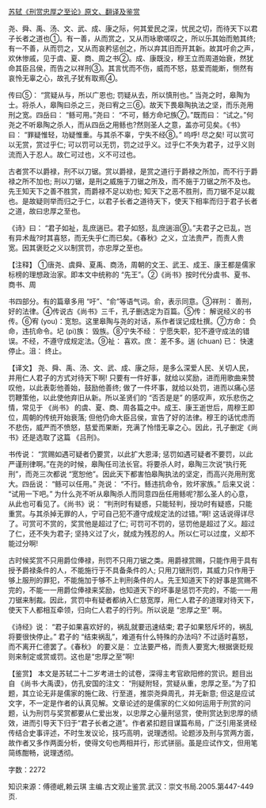 [苏轼《刑赏忠厚之至论》原文、翻译及鉴赏](https://www.vrrw.net/wx/14170.html)

尧、舜、禹、汤、文、武、成、康之际，何其爱民之深，忧民之切，而待天下以君子长者之道也①。有一善，从而赏之，又从而咏歌嗟叹之，所以乐其始而勉其终; 有一不善，从而罚之，又从而哀矜惩创之，所以弃其旧而开其新。故其吁俞之声，欢休惨戚，见于虞、夏、商、周之书②。成、康既没，穆王立而周道始衰，然犹命其臣吕侯，而告之以祥刑③。其言忧而不伤，威而不怒，慈爱而能断，恻然有哀怜无辜之心，故孔子犹有取焉④。

传曰⑤： “赏疑从与，所以广恩也; 罚疑从去，所以慎刑也。” 当尧之时，皋陶为士。将杀人，皋陶曰杀之三，尧曰宥之三⑥。故天下畏皋陶执法之坚，而乐尧用刑之宽。四岳曰： “鲧可用。”尧曰： “不可，鲧方命圮族⑦。”既而曰： “试之。”何尧之不听皋陶之杀人，而从四岳之用鲧也?然则圣人之意，盖亦可见矣。《书》 曰： “罪疑惟轻，功疑惟重。与其杀不辜，宁失不经⑧。” 呜呼! 尽之矣! 可以赏可以无赏，赏过乎仁; 可以罚可以无罚，罚之过乎义。过乎仁不失为君子，过乎义则流而入于忍人。故仁可过也，义不可过也。

古者赏不以爵禄，刑不以刀锯。赏以爵禄，是赏之道行于爵禄之所加，而不行于爵禄之所不加也; 刑以刀锯，是刑之威施于刀锯之所及，而不施于刀锯之所不及也。先王知天下之善不胜赏，而爵禄不足以劝也; 知天下之恶不胜刑，而刀锯不足以裁也。是故疑则举而归之于仁，以君子长者之道待天下，使天下相率而归于君子长者之道，故曰忠厚之至也。

《诗》曰： “君子如祉，乱庶遄已。君子如怒，乱庶遄沮⑨。”夫君子之已乱，岂有异术哉?时其喜怒，而无失乎仁而已矣。《春秋》之义，立法贵严，而责人贵宽。因其褒贬之义以制赏罚，亦忠厚之至也。



【注释】 ①唐尧、虞舜、夏禹、商汤，周朝的文王、武王、成王、康王都是儒家标榜的理想政治家。即本文中统称的 “先王”。②《尚书》按时代分虞书、夏书、商书、周

书四部分。有的篇章多用 “吁”、“俞”等语气词。俞，表示同意。③祥刑： 善刑，好的法律。④传说古《尚书》三千，孔子删选定为百篇。⑤传： 解说经义的书传。⑥宥 (you)：宽恕。这里皋陶与尧的对话，系作者误记成杜撰。⑦方命： 负命，违抗命令。圮 (pi)族： 毁族。⑧宁失不经： 宁愿失职，犯不遵守成法的错误。不经，不遵守成规定法。⑨祉： 喜欢。庶： 差不多。遄 (chuan) 已： 快速停止。沮： 终止。

【译文】 尧、舜、禹、汤、文、武、成、康之际，是多么深爱人民、关切人民，并用仁人君子的方式对待天下啊! 只要有一件好事，就给以奖励，进而用歌曲来赞叹他，以此表彰他善始，鼓励他善终; 做了一件坏事，就给以处罚，进而以痛心惩罚鞭策他，以此使他弃旧从新。所以圣贤们的 “否否是是” 的感叹声，欢乐悲伤之情，常见于 《尚书》 的虞、夏、商、周各篇之中。成王、康王逝世后，周穆王即位，周朝的传统开始衰落; 但他仍命大臣吕侯，宣告了好的法律。穆王的话忧虑而不悲伤，威严而不愤怒，慈爱而果断，充满了怜惜无辜之心。因此，孔子删定《尚书》还是选取了这篇 《吕刑》。

书传说： “赏赐如遇可疑者仍要赏，以此扩大恩泽; 惩罚如遇可疑者不要罚，以此严谨刑律啊。”在尧的时候，皋陶任司法长官。将要杀人时，皋陶三次说“执行死刑”，而尧三次都说 “宽恕他”。因此天下都害怕皋陶执法的坚定，而高兴尧用刑宽大。四岳说： “鲧可以任用。” 尧说： “不行。鲧违抗命令，败坏家族。” 后来又说： “试用一下吧。” 为什么尧不听从皋陶杀人而同意四岳任用鲧呢?那么圣人的心意，从此也可看见了。《尚书》说： “判刑时有疑惑，只能轻判，授功时有疑惑，只能重赏。与其杀掉无罪的人，宁可自己犯不遵守成规定法的过错。”啊! 这话说得详尽了。可赏可不赏的，奖赏他是超过了仁; 可罚可不罚的，惩罚他是超过了义。超过了仁，还不失为君子; 坚持义过了火，就成为残忍的人。所以仁可以过度，义却不能过分啊!

古时候奖赏不只用爵位俸禄，刑罚不只用刀锯之类。用爵禄赏赐，只能作用于具有授予爵禄条件的人，不能施行于不具备条件的人; 只用刀锯刑罚，其威力只作用于够上服刑的罪犯，不能施加于够不上判刑条件的人。先王知道天下的好事是赏赐不完的，不能一一用爵位俸禄来奖励，也知道天下的坏事是惩罚不完的，不能一一用刀锯来制裁。因此，赏罚中有疑者都纳入仁慈宽厚，用仁人君子的道理对待天下，使天下人都相互牵领，归向仁人君子的行列。所以说是 “忠厚之至” 啊。

《诗经》说： “君子如果喜欢好的，祸乱就要迅速结束; 君子如果怒斥坏的，祸乱将要很快停止。” 君子的 “结束祸乱”，难道有什么特殊的办法吗? 不过适时喜怒，而不离开仁德罢了。《春秋》 的要义是： 立法要严格，而责人要宽大;根据褒贬规则来制定或赏或罚。这也是“忠厚之至”啊!

【鉴赏】 本文是苏轼二十二岁考进士的试卷，深得主考官欧阳修的赏识。题目出自 《尚书·大禹谟》，仿孔安国的注文： “刑疑附轻，赏疑从重，忠厚之至。”为了扣题，其立论无非是儒家的施仁政、行至道，推崇尧舜周孔，并无新意; 但这是应试文字，不一定是作者的认真见解。文章论述的是儒家的仁义如何运用于刑赏的问题，认为刑罚与奖赏都要从仁爱出发，以忠厚之心量刑惩赏，使刑赏达到忠厚的绩效，进而引导天下归于“君子长者之道”。作者紧扣题目谋篇布局，广泛引用圣贤经传结合史事评述，不时生发议论，技巧高明，说理透彻。论题涉及刑与赏两方面，故作者又多作两面分析，使得文句也两相并行，形式骈丽。虽是应试作文，但用笔简练酣畅，说理透彻。

字数：2272

知识来源：傅德岷,赖云琪 主编.古文观止鉴赏.武汉：崇文书局.2005.第447-449页.

